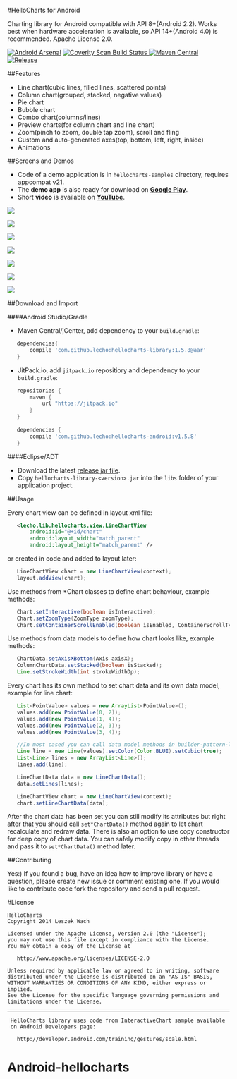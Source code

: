 #HelloCharts for Android

Charting library for Android compatible with API 8+(Android 2.2).
Works best when hardware acceleration is available, so API 14+(Android 4.0) is recommended.
Apache License 2.0.

[![Android Arsenal](https://img.shields.io/badge/Android%20Arsenal-HelloCharts%20for%20Android-brightgreen.svg?style=flat)](https://android-arsenal.com/details/1/1068)
<a href="https://scan.coverity.com/projects/4121">
  <img alt="Coverity Scan Build Status"
       src="https://scan.coverity.com/projects/4121/badge.svg"/>
</a>
[![Maven Central](https://maven-badges.herokuapp.com/maven-central/com.github.lecho/hellocharts-library/badge.svg)](https://maven-badges.herokuapp.com/maven-central/com.github.lecho/hellocharts-library)
[![Release](https://img.shields.io/github/release/lecho/hellocharts-android.svg?label=JitPack.io)](https://jitpack.io/#lecho/hellocharts-android)

##Features

 - Line chart(cubic lines, filled lines, scattered points)
 - Column chart(grouped, stacked, negative values)
 - Pie chart
 - Bubble chart
 - Combo chart(columns/lines)
 - Preview charts(for column chart and line chart)
 - Zoom(pinch to zoom, double tap zoom), scroll and fling
 - Custom and auto-generated axes(top, bottom, left, right, inside)
 - Animations

##Screens and Demos

 - Code of a demo application is in `hellocharts-samples` directory, requires appcompat v21. 
 - The **demo app** is also ready for download on [**Google Play**](https://play.google.com/store/apps/details?id=lecho.lib.hellocharts.samples).  
 - Short **video** is available on [**YouTube**](https://www.youtube.com/watch?v=xbSBjyjH2SY).

![](screens/scr_dependecy_preview.gif)

![](screens/scr-tempo.png)

![](screens/scr-dependency.png)

![](screens/scr-preview-column.png)

![](screens/scr-pie1.png)

![](screens/scr-bubble1.png)

![](screens/scr-combo.png)

##Download and Import

####Android Studio/Gradle

 - Maven Central/jCenter, add dependency to your `build.gradle`:
 
 ```groovy
	dependencies{
 		compile 'com.github.lecho:hellocharts-library:1.5.8@aar'
	}
 ```
 
 - JitPack.io, add `jitpack.io` repositiory and dependency to your `build.gradle`:
 
 ```groovy
    repositories {
        maven {
            url "https://jitpack.io"
        }
    }
	
    dependencies {
        compile 'com.github.lecho:hellocharts-android:v1.5.8'
    }
 ```
 
####Eclipse/ADT

 - Download the latest [release jar file](https://github.com/lecho/hellocharts-android/releases).
 - Copy `hellocharts-library-<version>.jar` into the `libs` folder of your application project.

##Usage

Every chart view can be defined in layout xml file:

 ```xml
    <lecho.lib.hellocharts.view.LineChartView
        android:id="@+id/chart"
        android:layout_width="match_parent"
        android:layout_height="match_parent" />
 ```

 or created in code and added to layout later:

 ```java
    LineChartView chart = new LineChartView(context);
    layout.addView(chart);
 ```

 Use methods from *Chart classes to define chart behaviour, example methods:

 ```java
    Chart.setInteractive(boolean isInteractive);
    Chart.setZoomType(ZoomType zoomType);
    Chart.setContainerScrollEnabled(boolean isEnabled, ContainerScrollType type);
 ```

 Use methods from data models to define how chart looks like, example methods:

 ```java
    ChartData.setAxisXBottom(Axis axisX);
    ColumnChartData.setStacked(boolean isStacked);
    Line.setStrokeWidth(int strokeWidthDp);
 ```

 Every chart has its own method to set chart data and its own data model, example for line chart:

 ```java
    List<PointValue> values = new ArrayList<PointValue>();
    values.add(new PointValue(0, 2));
    values.add(new PointValue(1, 4));
    values.add(new PointValue(2, 3));
    values.add(new PointValue(3, 4));

    //In most cased you can call data model methods in builder-pattern-like manner.
    Line line = new Line(values).setColor(Color.BLUE).setCubic(true);
    List<Line> lines = new ArrayList<Line>();
    lines.add(line);

    LineChartData data = new LineChartData();
    data.setLines(lines);

	LineChartView chart = new LineChartView(context);
    chart.setLineChartData(data);
 ```

 After the chart data has been set you can still modify its attributes but right after that you should call
 `set*ChartData()` method again to let chart recalculate and redraw data. There is also an option to use copy constructor for deep copy of
 chart data. You can safely modify copy in other threads and pass it to `set*ChartData()` method later.


##Contributing

Yes:) If you found a bug, have an idea how to improve library or have a question, please create new issue or comment existing one. If you would like to contribute code fork the repository and send a pull request.

#License

	HelloCharts	
    Copyright 2014 Leszek Wach

    Licensed under the Apache License, Version 2.0 (the "License");
    you may not use this file except in compliance with the License.
    You may obtain a copy of the License at

       http://www.apache.org/licenses/LICENSE-2.0

    Unless required by applicable law or agreed to in writing, software
    distributed under the License is distributed on an "AS IS" BASIS,
    WITHOUT WARRANTIES OR CONDITIONS OF ANY KIND, either express or implied.
    See the License for the specific language governing permissions and
    limitations under the License.

---
     HelloCharts library uses code from InteractiveChart sample available 
     on Android Developers page:
	 
       http://developer.android.com/training/gestures/scale.html
# Android-hellocharts
